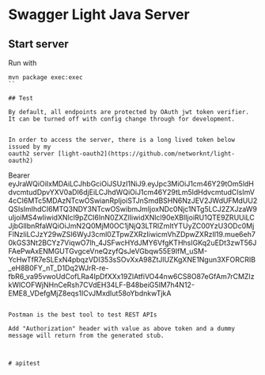 # Swagger Light Java Server

## Start server

Run with

```
mvn package exec:exec
``

## Test

By default, all endpoints are protected by OAuth jwt token verifier. It can be turned off with config change through for development.


In order to access the server, there is a long lived token below issued by my
oauth2 server [light-oauth2](https://github.com/networknt/light-oauth2)

```
Bearer eyJraWQiOiIxMDAiLCJhbGciOiJSUzI1NiJ9.eyJpc3MiOiJ1cm46Y29tOm5ldHdvcmtudDpvYXV0aDI6djEiLCJhdWQiOiJ1cm46Y29tLm5ldHdvcmtudCIsImV4cCI6MTc5MDAzNTcwOSwianRpIjoiSTJnSmdBSHN6NzJEV2JWdUFMdUU2QSIsImlhdCI6MTQ3NDY3NTcwOSwibmJmIjoxNDc0Njc1NTg5LCJ2ZXJzaW9uIjoiMS4wIiwidXNlcl9pZCI6InN0ZXZlIiwidXNlcl90eXBlIjoiRU1QTE9ZRUUiLCJjbGllbnRfaWQiOiJmN2Q0MjM0OC1jNjQ3LTRlZmItYTUyZC00YzU3ODc0MjFlNzIiLCJzY29wZSI6WyJ3cml0ZTpwZXRzIiwicmVhZDpwZXRzIl19.mue6eh70kGS3Nt2BCYz7ViqwO7lh_4JSFwcHYdJMY6VfgKTHhsIGKq2uEDt3zwT56JFAePwAxENMGUTGvgceVneQzyfQsJeVGbqw55E9IfM_uSM-YcHwTfR7eSLExN4pbqzVDI353sSOvXxA98ZtJlUZKgXNE1Ngun3XFORCRIB_eH8B0FY_nT_D1Dq2WJrR-re-fbR6_va95vwoUdCofLRa4IpDfXXx19ZlAtfiVO44nw6CS8O87eGfAm7rCMZIzkWlCOFWjNHnCeRsh7CVdEH34LF-B48beiG5lM7h4N12-EME8_VDefgMjZ8eqs1ICvJMxdIut58oYbdnkwTjkA
```

Postman is the best tool to test REST APIs

Add "Authorization" header with value as above token and a dummy message will return from the generated stub.



# apitest
